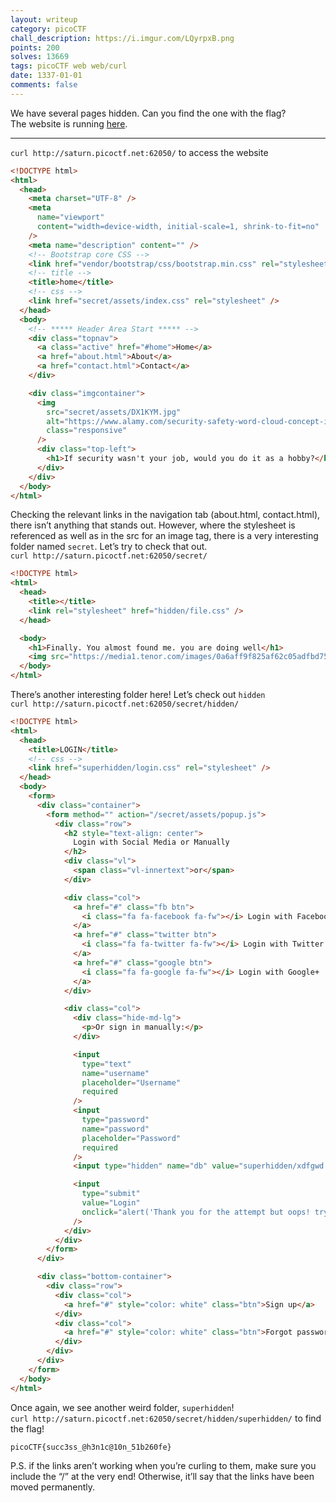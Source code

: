 ```yaml
---
layout: writeup
category: picoCTF
chall_description: https://i.imgur.com/LQyrpxB.png
points: 200
solves: 13669
tags: picoCTF web web/curl
date: 1337-01-01
comments: false
---
```


We have several pages hidden. Can you find the one with the flag?  
The website is running [here](http://saturn.picoctf.net:62050/).  

---

`curl http://saturn.picoctf.net:62050/` to access the website  
```html
<!DOCTYPE html>
<html>
  <head>
    <meta charset="UTF-8" />
    <meta
      name="viewport"
      content="width=device-width, initial-scale=1, shrink-to-fit=no"
    />
    <meta name="description" content="" />
    <!-- Bootstrap core CSS -->
    <link href="vendor/bootstrap/css/bootstrap.min.css" rel="stylesheet" />
    <!-- title -->
    <title>home</title>
    <!-- css -->
    <link href="secret/assets/index.css" rel="stylesheet" />
  </head>
  <body>
    <!-- ***** Header Area Start ***** -->
    <div class="topnav">
      <a class="active" href="#home">Home</a>
      <a href="about.html">About</a>
      <a href="contact.html">Contact</a>
    </div>

    <div class="imgcontainer">
      <img
        src="secret/assets/DX1KYM.jpg"
        alt="https://www.alamy.com/security-safety-word-cloud-concept-image-image67649784.html"
        class="responsive"
      />
      <div class="top-left">
        <h1>If security wasn't your job, would you do it as a hobby?</h1>
      </div>
    </div>
  </body>
</html>
```

Checking the relevant links in the navigation tab (about.html, contact.html), there isn’t anything that stands out. However, where the stylesheet is referenced as well as in the src for an image tag, there is a very interesting folder named `secret`. Let’s try to check that out.  
`curl http://saturn.picoctf.net:62050/secret/`  
```html
<!DOCTYPE html>
<html>
  <head>
    <title></title>
    <link rel="stylesheet" href="hidden/file.css" />
  </head>

  <body>
    <h1>Finally. You almost found me. you are doing well</h1>
    <img src="https://media1.tenor.com/images/0a6aff9f825af62c05adfbd75039cc7b/tenor.gif?itemid=4648337" alt="Something Like That GIF - Andy Parksandrecreation Wtf GIFs" style="max-width: 833px; background-color: rgb(151, 121, 85);" width="833" height="937.125">
  </body>
</html>
```

There’s another interesting folder here! Let’s check out `hidden`  
`curl http://saturn.picoctf.net:62050/secret/hidden/`  
```html
<!DOCTYPE html>
<html>
  <head>
    <title>LOGIN</title>
    <!-- css -->
    <link href="superhidden/login.css" rel="stylesheet" />
  </head>
  <body>
    <form>
      <div class="container">
        <form method="" action="/secret/assets/popup.js">
          <div class="row">
            <h2 style="text-align: center">
              Login with Social Media or Manually
            </h2>
            <div class="vl">
              <span class="vl-innertext">or</span>
            </div>

            <div class="col">
              <a href="#" class="fb btn">
                <i class="fa fa-facebook fa-fw"></i> Login with Facebook
              </a>
              <a href="#" class="twitter btn">
                <i class="fa fa-twitter fa-fw"></i> Login with Twitter
              </a>
              <a href="#" class="google btn">
                <i class="fa fa-google fa-fw"></i> Login with Google+
              </a>
            </div>

            <div class="col">
              <div class="hide-md-lg">
                <p>Or sign in manually:</p>
              </div>

              <input
                type="text"
                name="username"
                placeholder="Username"
                required
              />
              <input
                type="password"
                name="password"
                placeholder="Password"
                required
              />
              <input type="hidden" name="db" value="superhidden/xdfgwd.html" />

              <input
                type="submit"
                value="Login"
                onclick="alert('Thank you for the attempt but oops! try harder. better luck next time')"
              />
            </div>
          </div>
        </form>
      </div>

      <div class="bottom-container">
        <div class="row">
          <div class="col">
            <a href="#" style="color: white" class="btn">Sign up</a>
          </div>
          <div class="col">
            <a href="#" style="color: white" class="btn">Forgot password?</a>
          </div>
        </div>
      </div>
    </form>
  </body>
</html>
```

Once again, we see another weird folder, `superhidden`!  
`curl http://saturn.picoctf.net:62050/secret/hidden/superhidden/` to find the flag!  

    picoCTF{succ3ss_@h3n1c@10n_51b260fe}

P.S. if the links aren’t working when you’re curling to them, make sure you include the “/” at the very end! Otherwise, it’ll say that the links have been moved permanently.  

